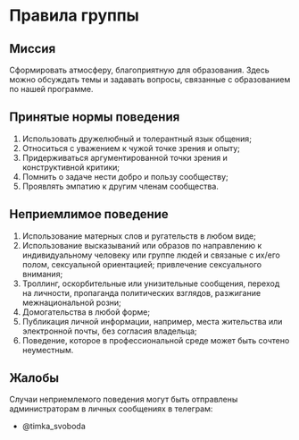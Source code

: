 # Правила группы

## Миссия

Сформировать атмосферу, благоприятную для образования. Здесь можно обсуждать темы и задавать вопросы, связанные с образованием по нашей программе.


## Принятые нормы поведения

1.  Использовать дружелюбный и толерантный язык общения;
2.  Относиться с уважением к чужой точке зрения и опыту;
3.  Придерживаться аргументированной точки зрения и конструктивной критики;
4.  Помнить о задаче нести добро и пользу сообществу;
5.  Проявлять эмпатию к другим членам сообщества.

## Неприемлимое поведение

1.  Использование матерных слов и ругательств в любом виде;
2.  Использование высказываний или образов по направлению к индивидуальному человеку или группе людей и связаные с их/его полом, сексуальной ориентацией; привлечение сексуального внимания;
3.  Троллинг, оскорбительные или унизительные сообщения, переход на личности, пропаганда политических взглядов, разжигание межнациональной розни;
4.  Домогательства в любой форме;
5.  Публикация личной информации, например, места жительства или электронной почты, без согласия владельца;
6.  Поведение, которое в профессиональной среде может быть сочтено неуместным.

## Жалобы

Случаи неприемлемого поведения могут быть отправлены администраторам в личных сообщениях в телеграм:

-   @timka_svoboda
